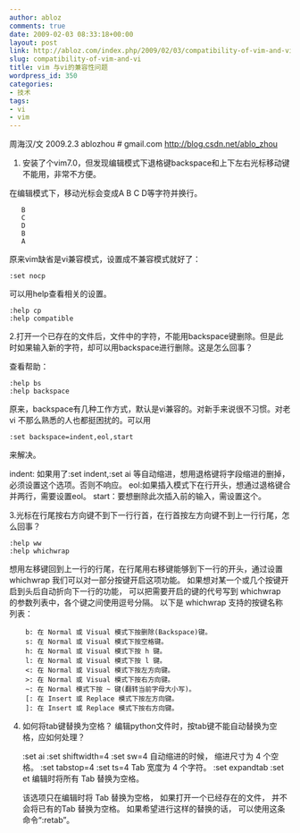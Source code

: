 ```yaml
---
author: abloz
comments: true
date: 2009-02-03 08:33:18+00:00
layout: post
link: http://abloz.com/index.php/2009/02/03/compatibility-of-vim-and-vi/
slug: compatibility-of-vim-and-vi
title: vim 与vi的兼容性问题
wordpress_id: 350
categories:
- 技术
tags:
- vi
- vim
---
```


周海汉/文 2009.2.3
ablozhou # gmail.com
http://blog.csdn.net/ablo_zhou

1. 安装了个vim7.0，但发现编辑模式下退格键backspace和上下左右光标移动键不能用，非常不方便。

在编辑模式下，移动光标会变成A B C D等字符并换行。


    
    
       B
       C
       D
       B
       A
    


原来vim缺省是vi兼容模式，设置成不兼容模式就好了：

    
    
    :set nocp
    



可以用help查看相关的设置。

    
    
    :help cp
    :help compatible
    



2.打开一个已存在的文件后，文件中的字符，不能用backspace键删除。但是此时如果输入新的字符，却可以用backspace进行删除。这是怎么回事？

查看帮助：

    
    
    :help bs
    :help backspace
    


原来，backspace有几种工作方式，默认是vi兼容的。对新手来说很不习惯。对老vi 不那么熟悉的人也都挺困扰的。可以用

    
    
    :set backspace=indent,eol,start
    


来解决。

indent: 如果用了:set indent,:set ai 等自动缩进，想用退格键将字段缩进的删掉，必须设置这个选项。否则不响应。
eol:如果插入模式下在行开头，想通过退格键合并两行，需要设置eol。
start：要想删除此次插入前的输入，需设置这个。

3.光标在行尾按右方向键不到下一行行首，在行首按左方向键不到上一行行尾，怎么回事？
 
    
    
    :help ww
    :help whichwrap
     


想用左移键回到上一行的行尾，在行尾用右移键能够到下一行的开头，通过设置 whichwrap 我们可以对一部分按键开启这项功能。 如果想对某一个或几个按键开启到头后自动折向下一行的功能， 可以把需要开启的键的代号写到 whichwrap 的参数列表中，各个键之间使用逗号分隔。
        以下是 whichwrap 支持的按键名称列表：

        b: 在 Normal 或 Visual 模式下按删除(Backspace)键。
        s: 在 Normal 或 Visual 模式下按空格键。
        h: 在 Normal 或 Visual 模式下按 h 键。
        l: 在 Normal 或 Visual 模式下按 l 键。
        <: 在 Normal 或 Visual 模式下按左方向键。
        >: 在 Normal 或 Visual 模式下按右方向键。
        ~: 在 Normal 模式下按 ~ 键(翻转当前字母大小写)。
        [: 在 Insert 或 Replace 模式下按左方向键。
        ]: 在 Insert 或 Replace 模式下按右方向键。

4. 如何将tab键替换为空格？
编辑python文件时，按tab键不能自动替换为空格，应如何处理？

    
    
    :set ai
    :set shiftwidth=4
    :set sw=4
       自动缩进的时候， 缩进尺寸为 4 个空格。
    :set tabstop=4
    :set ts=4
        Tab 宽度为 4 个字符。
    :set expandtab
    :set et
        编辑时将所有 Tab 替换为空格。
    


    该选项只在编辑时将 Tab 替换为空格， 如果打开一个已经存在的文件， 并不会将已有的Tab 替换为空格。 如果希望进行这样的替换的话， 可以使用这条命令“:retab”。
